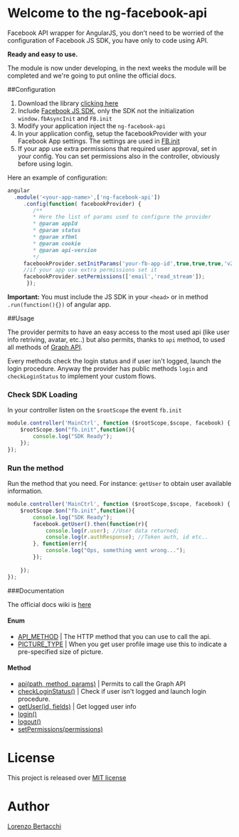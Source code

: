 Welcome to the ng-facebook-api
===============================

Facebook API wrapper for AngularJS, you don't need to be worried of the configuration of Facebook JS SDK, you have only to code using API.

**Ready and easy to use.**

The module is now under developing, in the next weeks the module will be completed and we're going to put online the official docs.

##Configuration

1. Download the library [clicking here](https://github.com/jberta93/ng-facebook-api/archive/master.zip)
2. Include [Facebook JS SDK](https://developers.facebook.com/docs/javascript/quickstart/v2.1), only the SDK not the initialization `window.fbAsyncInit` and `FB.init`
3. Modify your application inject the `ng-facebook-api`
4. In your application config, setup the facebookProvider with your Facebook App settings. The settings are used in [FB.init](https://developers.facebook.com/docs/javascript/reference/FB.init/)
5. If your app use extra permissions that required user approval, set in your config. You can set permissions also in the controller, obviously before using login.

Here an example of configuration:
```javascript
angular
  .module('<your-app-name>',['ng-facebook-api'])
     .config(function( facebookProvider) {
        /**
        * Here the list of params used to configure the provider
        * @param appId
        * @param status
        * @param xfbml
        * @param cookie
        * @param api-version
        */
	 facebookProvider.setInitParams('your-fb-app-id',true,true,true,'v2.1');
	 //if your app use extra permissions set it
	 facebookProvider.setPermissions(['email','read_stream']);
      });
```


**Important:** You must include the JS SDK in your `<head>` or in method `.run(function(){})` of angular app.

##Usage

The provider permits to have an easy access to the most used api (like user info retriving, avatar, etc..) but also permits, thanks to `api` method, to used all methods of [Graph API](https://developers.facebook.com/docs/graph-api/reference/).

Every methods check the login status and if user isn't logged, launch the login procedure. Anyway the provider has public methods `login` and `checkLoginStatus` to implement your custom flows. 

### Check SDK Loading

In your controller listen on the `$rootScope` the event `fb.init`

```javascript
module.controller('MainCtrl', function ($rootScope,$scope, facebook) {
	$rootScope.$on("fb.init",function(){
	    console.log("SDK Ready");
	});
});
```

### Run the method

Run the method that you need. For instance: `getUser` to obtain user available information.

```javascript
module.controller('MainCtrl', function ($rootScope,$scope, facebook) {
	$rootScope.$on("fb.init",function(){
	    console.log("SDK Ready");
	    facebook.getUser().then(function(r){
	    	console.log(r.user); //User data returned;
	    	console.log(r.authResponse); //Token auth, id etc..
	    }, function(err){
	    	console.log("Ops, something went wrong...");
	    });
	    
	});
});
```

###Documentation

The official docs wiki is [here](https://github.com/jberta93/ng-facebook-api/wiki/Home)

#### Enum
* [API_METHOD](https://github.com/jberta93/ng-facebook-api/wiki/API_METHOD) | The HTTP method that you can use to call the api.
* [PICTURE_TYPE](https://github.com/jberta93/ng-facebook-api/wiki/PICTURE_TYPE) | When you get user profile image use this to indicate a pre-specified size of picture.

#### Method

* [api(path, method, params)](https://github.com/jberta93/ng-facebook-api/wiki/api) | Permits to call the Graph API
* [checkLoginStatus()](https://github.com/jberta93/ng-facebook-api/wiki/checkLoginStatus) | Check if user isn't logged and launch login procedure.
* [getUser(id, fields)](https://github.com/jberta93/ng-facebook-api/wiki/getUser) | Get logged user info
* [login()](https://github.com/jberta93/ng-facebook-api/wiki/login) 
* [logout()](https://github.com/jberta93/ng-facebook-api/wiki/logout) 
* [setPermissions(permissions)](https://github.com/jberta93/ng-facebook-api/wiki/setPermissions) 



License
===============================
This project is released over [MIT license](http://opensource.org/licenses/MIT "MIT License")

Author
===============================
[Lorenzo Bertacchi](http://www.lorenzobertacchi.it/)
